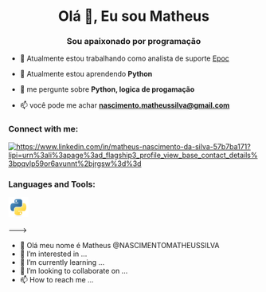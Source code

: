 <h1 align="center">Olá 👋, Eu sou Matheus</h1>
<h3 align="center">Sou apaixonado por programação</h3>

- 🔭 Atualmente estou trabalhando como analista de suporte [Epoc](https://www.epoc.com.br/)

- 🌱 Atualmente estou aprendendo **Python**

- 💬 me pergunte sobre **Python, logica de progamação**

- 📫 você pode me achar **nascimento.matheussilva@gmail.com**

<h3 align="left">Connect with me:</h3>
<p align="left">
<a href="https://linkedin.com/in/https://www.linkedin.com/in/matheus-nascimento-da-silva-57b7ba171?lipi=urn%3ali%3apage%3ad_flagship3_profile_view_base_contact_details%3bpqvlp59or6avunnt%2bjrgsw%3d%3d" target="blank"><img align="center" src="https://raw.githubusercontent.com/rahuldkjain/github-profile-readme-generator/master/src/images/icons/Social/linked-in-alt.svg" alt="https://www.linkedin.com/in/matheus-nascimento-da-silva-57b7ba171?lipi=urn%3ali%3apage%3ad_flagship3_profile_view_base_contact_details%3bpqvlp59or6avunnt%2bjrgsw%3d%3d" height="30" width="40" /></a>
</p>

<h3 align="left">Languages and Tools:</h3>
<p align="left"> <a href="https://www.python.org" target="_blank" rel="noreferrer"> <img src="https://raw.githubusercontent.com/devicons/devicon/master/icons/python/python-original.svg" alt="python" width="40" height="40"/> </a> </p>






--->
- 👋 Olá meu nome é Matheus @NASCIMENTOMATHEUSSILVA
- 👀 I’m interested in ...
- 🌱 I’m currently learning ...
- 💞️ I’m looking to collaborate on ...
- 📫 How to reach me ...

<!---
NASCIMENTOMATHEUSSILVA/NASCIMENTOMATHEUSSILVA is a ✨ special ✨ repository because its `README.md` (this file) appears on your GitHub profile.
You can click the Preview link to take a look at your changes.


